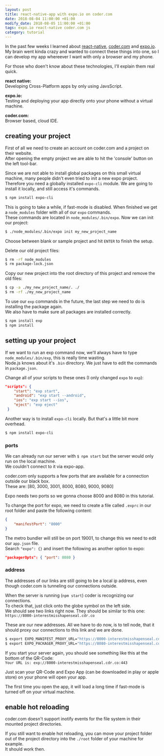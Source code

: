 ```yaml
---
layout: post
title: react-native-app with expo.io on coder.com
date: 2018-08-04 11:00:00 +01:00
modify_date: 2018-08-05 11:00:00 +01:00
tags: expo.io react-native coder.com js
category: tutorial
---
```


In the past few weeks I learned about [react-native](https://facebook.github.io/react-native/), [coder.com](https://coder.com) and [expo.io](https://expo.io).  
My brain went kinda crazy and wanted to connect these things into one, so I can develop my app whereever I want with only a browser and my phone.<!--more-->

For those who doen't know about these technologies, I'll explain them real quick.

__react native:__  
Developing Cross-Platform apps by only using JavsScript.

__expo.io:__  
Testing and deploying your app directly onto your phone without a virtual machine.

__coder.com:__  
Browser based, cloud IDE.

## creating your project

First of all we need to create an account on coder.com and a project on their website.  
After opening the empty project we are able to hit the 'console' button on the left tool-bar.

Since we are not able to install global packages on this small virtual machine, many people didn't even tried to init a new expo project.  
Therefore you need a globally installed `expo-cli` module. We are going to install it locally, and still access it's commands.

```bash
$ npm install expo-cli
```

This is going to take a while, if fast-mode is disabled. When finished we get a `node_modules` folder with all of our `expo` commands.  
These commands are located in `node_modules/.bin/expo`. Now we can init our project:

```bash
$ ./node_modules/.bin/expo init my_new_project_name
```

Choose between blank or sample project and hit `ENTER` to finish the setup.

Delete our old project files:

```bash
$ rm -rf node_modules
$ rm package-lock.json
```

Copy our new project into the root directory of this project and remove the old files:

```bash
$ cp -a ./my_new_project_name/. ./
$ rm -rf ./my_new_project_name
```

To use our `exp` commands in the future, the last step we need to do is installing the package again.  
We also have to make sure all packages are installed correctly.

```bash
$ npm install exp
$ npm install
```

## setting up your project

If we want to run an exp command now, we'll always have to type `node_modules/.bin/exp`, this is really time wasting.  
Node.js knows about it's `.bin` directory. We just have to edit the commands in `package.json`.

Change all of your scripts to these ones (I only changed `expo` to `exp`):

```json
"scripts": {
    "start": "exp start",
    "android": "exp start --android",
    "ios": "exp start --ios",
    "eject": "exp eject"
 }
 ```

Another way is to install `expo-cli` locally. But that's a little bit more overhead.

```bash
$ npm install expo-cli
```

### ports

We can already run our server with `$ npm start` but the server would only run on the local machine.  
We couldn't connect to it via expo-app.

coder.com only supports a few ports that are available for a connection outside our black box.  
These are: [80, 3000, 3001, 8000, 8080, 9000, 9080]

Expo needs two ports so we gonna choose 8000 and 8080 in this tutorial.

To change the port for expo, we need to create a file called `.exprc` in our root folder and paste the following content:

```json
{
    "manifestPort": "8000"
}
```

The metro bundler will still be on port 19001, to change this we need to edit our `app.json` file.  
Search `"expo": {}` and insert the following as another option to expo:

```json
"packagerOpts": { "port": 8080 }
```

### address

The addresses of our links are still going to be a local ip address, even though coder.com is tunneling our connections outside.

When the server is running (`npm start`) coder is recognizing our connections.  
To check that, just click onto the globe symbol on the left side.  
We should see two links right now. They should be similar to this one:  
`https://8000-interestmisshapenseal.cdr.co`

These are our new addresses. All we have to do now, is to tell node, that it should proxy our connections to this link and we are done.

```bash
$ export EXPO_MANIFEST_PROXY_URL="https://8000-interestmisshapenseal.cdr.co"
$ export EXPO_PACKAGER_PROXY_URL="https://8080-interestmisshapenseal.cdr.co"
```

If you start your server again, you should see something like this at the bottom of the QR-Code:  
`Your URL is: exp://8000-interestmisshapenseal.cdr.co:443`

Just scan your QR-Code and Expo App (can be downloaded in play or apple store) on your phone will open your app.

The first time you open the app, it will load a long time if fast-mode is turned off on your virtual machine.

## enable hot reloading

coder.com doesn't support inotify events for the file system in their mounted project directories.

If you still want to enable hot reloading, you can move your project folder out of the project directory into the `./root` folder of your machine for example.  
It should work then.
